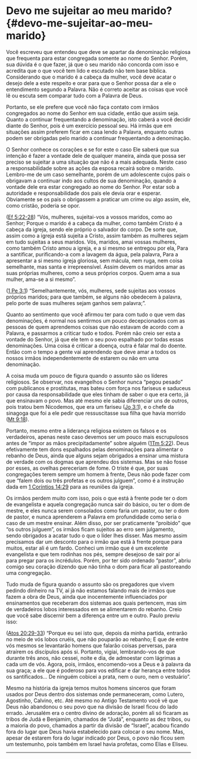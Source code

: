 # Devo me sujeitar ao meu marido? {#devo-me-sujeitar-ao-meu-marido}

Você escreveu que entendeu que deve se apartar da denominação religiosa que frequenta para estar congregada somente ao nome do Senhor. Porém, sua dúvida é o que fazer, já que o seu marido não concorda com isso e acredita que o que você tem lido e escutado não tem base bíblica. Considerando que o marido é a cabeça da mulher, você deve acatar o desejo dele a este respeito e orar para que o Senhor possa dar a ele o entendimento segundo a Palavra. Não é correto aceitar as coisas que você lê ou escuta sem comparar tudo com a Palavra de Deus.

Portanto, se ele prefere que você não faça contato com irmãos congregados ao nome do Senhor em sua cidade, então que assim seja. Quanto a continuar frequentando a denominação, isto caberá a você decidir diante do Senhor, pois é um exercício pessoal seu. Há irmãs que em situações assim preferem ficar em casa lendo a Palavra, enquanto outras podem ser obrigadas pelo marido a continuar frequentando a denominação.

O Senhor conhece os corações e se for este o caso Ele saberá que sua intenção é fazer a vontade dele de qualquer maneira, ainda que possa ser preciso se sujeitar a uma situação que não é a mais adequada. Neste caso a responsabilidade sobre as ações da esposa recairá sobre o marido. Lembro-me de um caso semelhante, porém de um adolescente cujos pais o obrigavam a continuar indo aos cultos de sua denominação, quando a vontade dele era estar congregado ao nome do Senhor. Por estar sob a autoridade e responsabilidade dos pais ele devia orar e esperar. Obviamente se os pais o obrigassem a praticar um crime ou algo assim, ele, como cristão, poderia se opor.

([Ef 5:22-28](http://bibliaonline.com.br/acf/ef/5/22-28)) “Vós, mulheres, sujeitai-vos a vossos maridos, como ao Senhor; Porque o marido é a cabeça da mulher, como também Cristo é a cabeça da igreja, sendo ele próprio o salvador do corpo. De sorte que, assim como a igreja está sujeita a Cristo, assim também as mulheres sejam em tudo sujeitas a seus maridos. Vós, maridos, amai vossas mulheres, como também Cristo amou a igreja, e a si mesmo se entregou por ela, Para a santificar, purificando-a com a lavagem da água, pela palavra, Para a apresentar a si mesmo igreja gloriosa, sem mácula, nem ruga, nem coisa semelhante, mas santa e irrepreensível. Assim devem os maridos amar as suas próprias mulheres, como a seus próprios corpos. Quem ama a sua mulher, ama-se a si mesmo”.

([1 Pe 3:1](http://bibliaonline.com.br/acf/1pe/3/1)) “Semelhantemente, vós, mulheres, sede sujeitas aos vossos próprios maridos; para que também, se alguns não obedecem à palavra, pelo porte de suas mulheres sejam ganhos sem palavra;”.

Quanto ao sentimento que você afirmou ter para com tudo o que vem das denominações, é normal nos sentirmos um pouco decepcionados com as pessoas de quem aprendemos coisas que não estavam de acordo com a Palavra, e passarmos a criticar tudo e todos. Porém não creio ser esta a vontade do Senhor, já que ele tem o seu povo espalhado por todas essas denominações. Uma coisa é criticar a doença, outra é falar mal do doente. Então com o tempo a gente vai aprendendo que deve amar a todos os nossos irmãos independentemente de estarem ou não em uma denominação.

A coisa muda um pouco de figura quando o assunto são os líderes religiosos. Se observar, nos evangelhos o Senhor nunca “pegou pesado” com publicanos e prostitutas, mas bateu com força nos fariseus e saduceus por causa da responsabilidade que eles tinham de saber o que era certo, já que ensinavam o povo. Mas até mesmo ele sabia diferenciar uns de outros, pois tratou bem Nicodemos, que era um fariseu ([Jo 3:1](http://bibliaonline.com.br/acf/jo/3/1)), e o chefe da sinagoga que foi a ele pedir que ressuscitasse sua filha que havia morrido ([Mt 9:18](http://bibliaonline.com.br/acf/mt/9/18)).

Portanto, mesmo entre a liderança religiosa existem os falsos e os verdadeiros, apenas neste caso devemos ser um pouco mais escrupulosos antes de “impor as mãos precipitadamente” sobre alguém ([1Tm 5:22](http://bibliaonline.com.br/acf/1tm/5/22)). Deus efetivamente tem dons espalhados pelas denominações para alimentar o rebanho de Deus, ainda que alguns sejam obrigados a ensinar uma mistura de verdade com os dogmas que aprendeu dos sistemas. Mas se não fosse por esses, as ovelhas pereceriam de fome. O triste é que, por suas congregações terem sempre um homem à frente, Deus não pode fazer com que “falem dois ou três profetas e os outros julguem”, como é a instrução dada em [1 Coríntios 14:29](http://bibliaonline.com.br/acf/1co/14/29) para as reuniões da igreja.

Os irmãos perdem muito com isso, pois o que está à frente pode ter o dom de evangelista e aquela congregação nunca sair do básico, ou ter o dom de mestre, e eles nunca serem consolados como faria um pastor, ou ter o dom de pastor, e nunca aprenderem a Palavra em profundidade como seria o caso de um mestre ensinar. Além disso, por ser praticamente “proibido” que “os outros julguem”, os irmãos ficam sujeitos ao erro sem julgamento, sendo obrigados a acatar tudo o que o líder lhes disser. Mas mesmo assim precisamos dar um desconto para o irmão que está à frente porque para muitos, estar ali é um fardo. Conheci um irmão que é um excelente evangelista e que tem rodinhas nos pés, sempre desejoso de sair por aí para pregar para os incrédulos. Porém, por ter sido ordenado “pastor”, abriu comigo seu coração dizendo que não tinha o dom para ficar ali pastoreando uma congregação.

Tudo muda de figura quando o assunto são os pregadores que vivem pedindo dinheiro na TV, aí já não estamos falando mais de irmãos que fazem a obra de Deus, ainda que inocentemente influenciados por ensinamentos que receberam dos sistemas aos quais pertencem, mas sim de verdadeiros lobos interessados em se alimentarem do rebanho. Creio que você sabe discernir bem a diferença entre um e outro. Paulo previu isso:

([Atos 20:29-33](http://bibliaonline.com.br/acf/atos/20/29-33)) “Porque eu sei isto que, depois da minha partida, entrarão no meio de vós lobos cruéis, que não pouparão ao rebanho; E que de entre vós mesmos se levantarão homens que falarão coisas perversas, para atraírem os discípulos após si. Portanto, vigiai, lembrando-vos de que durante três anos, não cessei, noite e dia, de admoestar com lágrimas a cada um de vós. Agora, pois, irmãos, encomendo-vos a Deus e à palavra da sua graça; a ele que é poderoso para vos edificar e dar herança entre todos os santificados... De ninguém cobicei a prata, nem o ouro, nem o vestuário”.

Mesmo na história da igreja temos muitos homens sinceros que foram usados por Deus dentro dos sistemas onde permaneceram, como Lutero, Agostinho, Calvino, etc. Até mesmo no Antigo Testamento você vê que Deus não abandonou o seu povo que na divisão de Israel ficou do lado errado. Jerusalém era o centro divino de adoração, porém ali só ficaram as tribos de Judá e Benjamim, chamados de “Judá”, enquanto as dez tribos, ou a maioria do povo, chamados a partir da divisão de “Israel”, acabou ficando fora do lugar que Deus havia estabelecido para colocar o seu nome. Mas, apesar de estarem fora do lugar indicado por Deus, o povo não ficou sem um testemunho, pois também em Israel havia profetas, como Elias e Eliseu.

*****